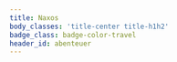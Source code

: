```yaml
---
title: Naxos
body_classes: 'title-center title-h1h2'
badge_class: badge-color-travel
header_id: abenteuer
---
```



